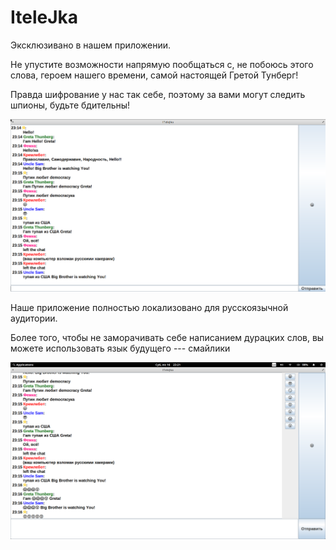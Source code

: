 # IteleJka
Эксклюзивано в нашем приложении.

Не упустите возможности напрямую пообщаться с, не побоюсь этого слова, героем нашего времени, самой настоящей Гретой Тунберг!  

Правда шифрование у нас так себе, поэтому за вами могут следить шпионы, будьте бдительны!

![Грету унизили](Screenshots/1.png)

Наше приложение полностью локализовано для русскоязычной аудитории. 

Более того, чтобы не заморачивать себе написанием дурацких слов, вы можете использовать язык будущего --- смайлики

![Язык будущего](Screenshots/2.png)
